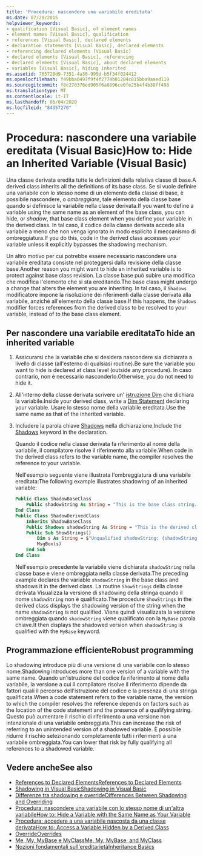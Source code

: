 ```yaml
---
title: 'Procedura: nascondere una variabile ereditata'
ms.date: 07/20/2015
helpviewer_keywords:
- qualification [Visual Basic], of element names
- element names [Visual Basic], qualification
- references [Visual Basic], declared elements
- declaration statements [Visual Basic], declared elements
- referencing declared elements [Visual Basic]
- declared elements [Visual Basic], referencing
- declared elements [Visual Basic], about declared elements
- variables [Visual Basic], hiding inherited
ms.assetid: 765728d9-7351-4a30-999d-b5f34f024412
ms.openlocfilehash: f49bba0497f9f4f2774b01284c815bba9aaed119
ms.sourcegitcommit: f8c270376ed905f6a8896ce0fe25b4f4b38ff498
ms.translationtype: MT
ms.contentlocale: it-IT
ms.lasthandoff: 06/04/2020
ms.locfileid: "84357270"
---
```

# <a name="how-to-hide-an-inherited-variable-visual-basic"></a><span data-ttu-id="aa12b-102">Procedura: nascondere una variabile ereditata (Visual Basic)</span><span class="sxs-lookup"><span data-stu-id="aa12b-102">How to: Hide an Inherited Variable (Visual Basic)</span></span>

<span data-ttu-id="aa12b-103">Una classe derivata eredita tutte le definizioni della relativa classe di base.</span><span class="sxs-lookup"><span data-stu-id="aa12b-103">A derived class inherits all the definitions of its base class.</span></span> <span data-ttu-id="aa12b-104">Se si vuole definire una variabile con lo stesso nome di un elemento della classe di base, è possibile nascondere, o *ombreggiare*, tale elemento della classe base quando si definisce la variabile nella classe derivata.</span><span class="sxs-lookup"><span data-stu-id="aa12b-104">If you want to define a variable using the same name as an element of the base class, you can hide, or *shadow*, that base class element when you define your variable in the derived class.</span></span> <span data-ttu-id="aa12b-105">In tal caso, il codice della classe derivata accede alla variabile a meno che non venga ignorato in modo esplicito il meccanismo di ombreggiatura.</span><span class="sxs-lookup"><span data-stu-id="aa12b-105">If you do this, code in the derived class accesses your variable unless it explicitly bypasses the shadowing mechanism.</span></span>

<span data-ttu-id="aa12b-106">Un altro motivo per cui potrebbe essere necessario nascondere una variabile ereditata consiste nel proteggersi dalla revisione della classe base.</span><span class="sxs-lookup"><span data-stu-id="aa12b-106">Another reason you might want to hide an inherited variable is to protect against base class revision.</span></span> <span data-ttu-id="aa12b-107">La classe base può subire una modifica che modifica l'elemento che si sta ereditando.</span><span class="sxs-lookup"><span data-stu-id="aa12b-107">The base class might undergo a change that alters the element you are inheriting.</span></span> <span data-ttu-id="aa12b-108">In tal caso, il `Shadows` modificatore impone la risoluzione dei riferimenti dalla classe derivata alla variabile, anziché all'elemento della classe base.</span><span class="sxs-lookup"><span data-stu-id="aa12b-108">If this happens, the `Shadows` modifier forces references from the derived class to be resolved to your variable, instead of to the base class element.</span></span>

## <a name="to-hide-an-inherited-variable"></a><span data-ttu-id="aa12b-109">Per nascondere una variabile ereditata</span><span class="sxs-lookup"><span data-stu-id="aa12b-109">To hide an inherited variable</span></span>

1. <span data-ttu-id="aa12b-110">Assicurarsi che la variabile che si desidera nascondere sia dichiarata a livello di classe (all'esterno di qualsiasi routine).</span><span class="sxs-lookup"><span data-stu-id="aa12b-110">Be sure the variable you want to hide is declared at class level (outside any procedure).</span></span> <span data-ttu-id="aa12b-111">In caso contrario, non è necessario nasconderlo.</span><span class="sxs-lookup"><span data-stu-id="aa12b-111">Otherwise, you do not need to hide it.</span></span>
  
2. <span data-ttu-id="aa12b-112">All'interno della classe derivata scrivere un' [istruzione Dim](../../../language-reference/statements/dim-statement.md) che dichiara la variabile.</span><span class="sxs-lookup"><span data-stu-id="aa12b-112">Inside your derived class, write a [Dim Statement](../../../language-reference/statements/dim-statement.md) declaring your variable.</span></span> <span data-ttu-id="aa12b-113">Usare lo stesso nome della variabile ereditata.</span><span class="sxs-lookup"><span data-stu-id="aa12b-113">Use the same name as that of the inherited variable.</span></span>

3. <span data-ttu-id="aa12b-114">Includere la parola chiave [Shadows](../../../language-reference/modifiers/shadows.md) nella dichiarazione.</span><span class="sxs-lookup"><span data-stu-id="aa12b-114">Include the [Shadows](../../../language-reference/modifiers/shadows.md) keyword in the declaration.</span></span>

     <span data-ttu-id="aa12b-115">Quando il codice nella classe derivata fa riferimento al nome della variabile, il compilatore risolve il riferimento alla variabile.</span><span class="sxs-lookup"><span data-stu-id="aa12b-115">When code in the derived class refers to the variable name, the compiler resolves the reference to your variable.</span></span>

     <span data-ttu-id="aa12b-116">Nell'esempio seguente viene illustrata l'ombreggiatura di una variabile ereditata:</span><span class="sxs-lookup"><span data-stu-id="aa12b-116">The following example illustrates shadowing of an inherited variable:</span></span>
  
    ```vb  
    Public Class ShadowBaseClass  
        Public shadowString As String = "This is the base class string."  
    End Class  
    Public Class ShadowDerivedClass  
        Inherits ShadowBaseClass  
        Public Shadows shadowString As String = "This is the derived class string."  
        Public Sub ShowStrings()  
            Dim s As String = $"Unqualified shadowString: {shadowString}{vbCrLf}MyBase.shadowString: {MyBase.shadowString}"
            MsgBox(s)  
        End Sub  
    End Class  
    ```  
  
     <span data-ttu-id="aa12b-117">Nell'esempio precedente la variabile viene dichiarata `shadowString` nella classe base e viene ombreggiata nella classe derivata.</span><span class="sxs-lookup"><span data-stu-id="aa12b-117">The preceding example declares the variable `shadowString` in the base class and shadows it in the derived class.</span></span> <span data-ttu-id="aa12b-118">La routine `ShowStrings` della classe derivata Visualizza la versione di shadowing della stringa quando il nome `shadowString` non è qualificato.</span><span class="sxs-lookup"><span data-stu-id="aa12b-118">The procedure `ShowStrings` in the derived class displays the shadowing version of the string when the name `shadowString` is not qualified.</span></span> <span data-ttu-id="aa12b-119">Viene quindi visualizzata la versione ombreggiata quando `shadowString` viene qualificato con la `MyBase` parola chiave.</span><span class="sxs-lookup"><span data-stu-id="aa12b-119">It then displays the shadowed version when `shadowString` is qualified with the `MyBase` keyword.</span></span>  
  
## <a name="robust-programming"></a><span data-ttu-id="aa12b-120">Programmazione efficiente</span><span class="sxs-lookup"><span data-stu-id="aa12b-120">Robust programming</span></span>

<span data-ttu-id="aa12b-121">Lo shadowing introduce più di una versione di una variabile con lo stesso nome.</span><span class="sxs-lookup"><span data-stu-id="aa12b-121">Shadowing introduces more than one version of a variable with the same name.</span></span> <span data-ttu-id="aa12b-122">Quando un'istruzione del codice fa riferimento al nome della variabile, la versione a cui il compilatore risolve il riferimento dipende da fattori quali il percorso dell'istruzione del codice e la presenza di una stringa qualificata.</span><span class="sxs-lookup"><span data-stu-id="aa12b-122">When a code statement refers to the variable name, the version to which the compiler resolves the reference depends on factors such as the location of the code statement and the presence of a qualifying string.</span></span> <span data-ttu-id="aa12b-123">Questo può aumentare il rischio di riferimento a una versione non intenzionale di una variabile ombreggiata.</span><span class="sxs-lookup"><span data-stu-id="aa12b-123">This can increase the risk of referring to an unintended version of a shadowed variable.</span></span> <span data-ttu-id="aa12b-124">È possibile ridurre il rischio selezionando completamente tutti i riferimenti a una variabile ombreggiata.</span><span class="sxs-lookup"><span data-stu-id="aa12b-124">You can lower that risk by fully qualifying all references to a shadowed variable.</span></span>

## <a name="see-also"></a><span data-ttu-id="aa12b-125">Vedere anche</span><span class="sxs-lookup"><span data-stu-id="aa12b-125">See also</span></span>

- [<span data-ttu-id="aa12b-126">References to Declared Elements</span><span class="sxs-lookup"><span data-stu-id="aa12b-126">References to Declared Elements</span></span>](references-to-declared-elements.md)
- [<span data-ttu-id="aa12b-127">Shadowing in Visual Basic</span><span class="sxs-lookup"><span data-stu-id="aa12b-127">Shadowing in Visual Basic</span></span>](shadowing.md)
- [<span data-ttu-id="aa12b-128">Differenze tra shadowing e override</span><span class="sxs-lookup"><span data-stu-id="aa12b-128">Differences Between Shadowing and Overriding</span></span>](differences-between-shadowing-and-overriding.md)
- [<span data-ttu-id="aa12b-129">Procedura: nascondere una variabile con lo stesso nome di un'altra variabile</span><span class="sxs-lookup"><span data-stu-id="aa12b-129">How to: Hide a Variable with the Same Name as Your Variable</span></span>](how-to-hide-a-variable-with-the-same-name-as-your-variable.md)
- [<span data-ttu-id="aa12b-130">Procedura: accedere a una variabile nascosta da una classe derivata</span><span class="sxs-lookup"><span data-stu-id="aa12b-130">How to: Access a Variable Hidden by a Derived Class</span></span>](how-to-access-a-variable-hidden-by-a-derived-class.md)
- [<span data-ttu-id="aa12b-131">Override</span><span class="sxs-lookup"><span data-stu-id="aa12b-131">Overrides</span></span>](../../../language-reference/modifiers/overrides.md)
- [<span data-ttu-id="aa12b-132">Me, My, MyBase e MyClass</span><span class="sxs-lookup"><span data-stu-id="aa12b-132">Me, My, MyBase, and MyClass</span></span>](../../program-structure/me-my-mybase-and-myclass.md)
- [<span data-ttu-id="aa12b-133">Nozioni fondamentali sull'ereditarietà</span><span class="sxs-lookup"><span data-stu-id="aa12b-133">Inheritance Basics</span></span>](../objects-and-classes/inheritance-basics.md)
